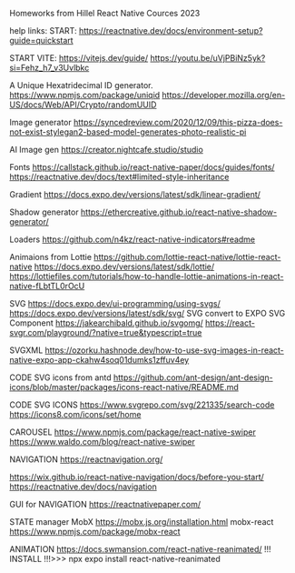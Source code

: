 Homeworks from Hillel React Native Cources 2023

help links:
START:
https://reactnative.dev/docs/environment-setup?guide=quickstart

START VITE:
https://vitejs.dev/guide/
https://youtu.be/uVjPBiNz5yk?si=Fehz_h7_v3Uvlbkc

A Unique Hexatridecimal ID generator.
https://www.npmjs.com/package/uniqid
https://developer.mozilla.org/en-US/docs/Web/API/Crypto/randomUUID

Image generator
https://syncedreview.com/2020/12/09/this-pizza-does-not-exist-stylegan2-based-model-generates-photo-realistic-pi

AI Image gen
https://creator.nightcafe.studio/studio

Fonts
https://callstack.github.io/react-native-paper/docs/guides/fonts/
https://reactnative.dev/docs/text#limited-style-inheritance

Gradient
https://docs.expo.dev/versions/latest/sdk/linear-gradient/

Shadow generator
https://ethercreative.github.io/react-native-shadow-generator/

Loaders
https://github.com/n4kz/react-native-indicators#readme

Animaions from Lottie
https://github.com/lottie-react-native/lottie-react-native
https://docs.expo.dev/versions/latest/sdk/lottie/
https://lottiefiles.com/tutorials/how-to-handle-lottie-animations-in-react-native-fLbtTL0rOcU

SVG
https://docs.expo.dev/ui-programming/using-svgs/
https://docs.expo.dev/versions/latest/sdk/svg/
SVG convert to EXPO SVG Component
https://jakearchibald.github.io/svgomg/
https://react-svgr.com/playground/?native=true&typescript=true

SVGXML
https://ozorku.hashnode.dev/how-to-use-svg-images-in-react-native-expo-app-ckahw4soq01dumks1zffuv4ey

CODE SVG icons from antd
https://github.com/ant-design/ant-design-icons/blob/master/packages/icons-react-native/README.md

CODE SVG ICONS
https://www.svgrepo.com/svg/221335/search-code
https://icons8.com/icons/set/home

CAROUSEL
https://www.npmjs.com/package/react-native-swiper
https://www.waldo.com/blog/react-native-swiper

NAVIGATION
https://reactnavigation.org/

https://wix.github.io/react-native-navigation/docs/before-you-start/
https://reactnative.dev/docs/navigation

GUI for NAVIGATION
https://reactnativepaper.com/

STATE manager
MobX
https://mobx.js.org/installation.html
mobx-react
https://www.npmjs.com/package/mobx-react

ANIMATION
https://docs.swmansion.com/react-native-reanimated/
!!! INSTALL !!!>>> npx expo install react-native-reanimated
